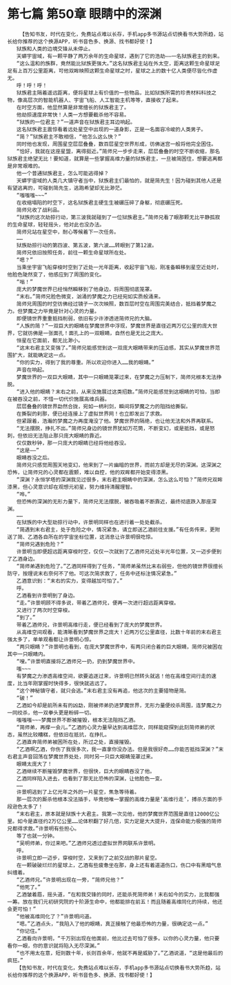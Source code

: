 # 第七篇 第50章 眼睛中的深渊
        【告知书友，时代在变化，免费站点难以长存，手机app多书源站点切换看书大势所趋，站长给你推荐的这个换源APP，听书音色多、换源、找书都好使！】
       狱族和人类的边境交锋从未停止。
       天蟒宇宙域，有一颗平静了两万余年的生命星球，遇到了它的浩劫——一名狱族君主的到来。
       “这么温和的族群，竟然能比狱族更强大。”这名狱族君主站在外太空，距离这颗生命星球足足有上百万公里距离，可他双眸映照这颗生命星球之时，星球之上的数十亿人类便尽皆化作虚无。
       呼！呼！呼！
       狱族君主隔着遥远距离，便将星球上有价值的一些物品，比如狱族所需的珍贵材料科技之物，像高层次的智能机器人、宇宙飞船、人工智能主机等等，直接收了起来。
       在时空方面，他显然算是非常擅长的狱族君主了。
       他劫掠速度非常快！人类一方想要截杀他不容易。
       “狱族的一位君主？”一道声音在狱族君主耳边响起。
       这名狱族君主震惊看着远处星空中出现的一道身影，正是一名面容冷峻的人类男子。
       “简？”狱族君主不敢相信，“他怎么这么快？”
       同时他也发现，周围星空层层叠叠，数百层星空世界形成，彷佛迷宫一般将他完全困住。
       “恰好，我就在这座星盟，离得挺近。”简师兄一步步走来，层层叠叠的时空不断收缩，那名狱族君主绝望无比！要知道，就算是一些掌握高维力量的狱族君主，一旦被简困住，想要逃离都是非常艰难的。
       他一个普通狱族君主，怎么可能逃得掉？
       天蟒宇宙域的人类几大镇守者当中，狱族君主们最怕的，就是简先生！因为碰到其他人还是有望逃离的，可碰到简先生，逃跑希望却无比渺茫。
       “嗤嗤嗤~~~”
       在收缩塌陷的时空下，这名狱族君主硬生生被碾压碎了身躯，彻底碾压死。
       简师兄收了战利品。
       “狱族的这次劫掠行动，第三波我就碰到了一位狱族君主。”简师兄看了眼那颗无比平静孤寂的生命星球，轻轻摇头，他对此也没办法。
       简师兄站在星空中，耐心等候着下一次任务。
       ……
       狱族劫掠行动的第四波、第五波，第六波……转眼到了第12波。
       简师兄依旧按照任务，前往一颗生命星球所在处。
       “嗯？”
       当乘坐宇宙飞船穿梭时空到了近处一光年距离，收起宇宙飞船，刚准备瞬移到星空近处时，他脸色陡然变了，他感应到了周围的变化。
       “嗡！”
       庞大的梦魔世界已经悄然瞬移到了他身边，将周围彻底笼罩。
       “末右。”简师兄脸色微变，汹涌的梦魔之力已经宛如实质般涌来。
       简师兄周围的时空彷佛经过镜子一次次映照，数百层时空在周围完美结合，抵挡着梦魔之力。但梦魔之力毕竟是针对心灵的力量。
       即便镜世界重重抵挡削弱，依旧有少许渗透进简师兄的大脑。
       “人族的简？”一双巨大的眼睛在梦魔世界中浮现，梦魔世界是直径近两万亿公里的庞大世界，它就彷佛是一张面孔！面孔上的一双眼睛，自然也是无比之庞大。
       恒星在它面前，都无比渺小。
       “这末右君主又变强了。”简师兄能感觉到这一双庞大眼睛带来的压迫感，其实从梦魔世界范围扩大，就能确定这一点。
       “你的实力，得到了我的尊重。所以欢迎你进入……我的眼睛。”
       声音在响起。
       梦魔世界的一双巨大眼睛，其中一只眼睛笼罩过来，在梦魔之力压制下，简师兄根本无法挣脱。
       “进入他的眼睛？末右之前，从来没施展过这类招数。”简师兄能感觉到这眼睛的可怕，当即在被吞没之前，不惜一切代价施展高维兵器。
       层层叠叠的镜世界勐然合拢，宛如一柄利剑，瞬间将梦魔之力的阻挡给撕裂。
       在撕裂的刹那，便已经连接上了虚拟世界网！也立即发出了求救。
       但紧跟着，浩瀚的梦魔之力再度淹没了他。梦魔世界的隔绝，也让他无法和外界再联系。
       “无法摆脱，挣扎不出。”简师兄身边的镜世界犹如万花筒，不断变幻，或是抵挡，或是怒刺，但依旧无法阻止那只庞大眼睛的靠近。
       仅仅数秒钟，那一只庞大的眼睛已经将他给吞没。
       “这是——”
       眼睛吞没之后。
       简师兄只感觉周围天地变幻，他来到了一片幽暗的世界，而前方却是无尽的深渊。这深渊之恐怖，让简师兄的心灵都在震颤，难以自控，他的双眸都开始变得漆黑。
       “深渊？永恒学塔的深渊我见过很多，末右君主眼睛中的深渊，怎么这么可怕？”简师兄双眸漆黑，但心灵意识却在观想元初星，努力维持清醒理智。
       “哗。”
       但恐怖的深渊的无形力量下，简师兄无法摆脱，被吞吸着不断靠近，最终彻底跌入那座深渊。
       ……
       在狱族的中大型劫掠行动中，许景明同样也在进行着一处处截杀。
       “简遇到末右君主，处于危险之中，情况紧急，请立即送乙酒前往支援。”有任务传来，更附送了简、乙酒各自所在的宇宙坐标位置，这消息让许景明很吃惊。
       “简师兄遇到危险？”
       许景明当即便超远距离穿梭时空，仅仅一次就到了乙酒师兄近处半光年位置，又一迈步便到了乙酒身边。
       “简师弟遇到危险了。”乙酒同样得到了任务，“简师弟虽然比末右弱些，但他的镜世界很擅长防守，按理说末右奈何不了他。可这次简求救了，任务中还标注情况紧急。”
       乙酒意识到：“末右的实力，变得越加可怕了。”
       呼。
       乙酒看到许景明到了身边。
       “走。”许景明顾不得多说，带着乙酒师兄，便再一次进行超远距离穿梭。
       又进行了两次时空穿梭。
       “到了。”
       带着乙酒师兄，许景明高维行走，便已经看到了庞大的梦魔世界。
       从高维空间观看，能清晰看到梦魔世界之庞大！近两万亿公里直径，比数十年前的末右君主强太多了，单单观看都让许景明心惊。
       “两只眼睛？”许景明也看到，在庞大梦魔世界中，有两只闭合着的巨大眼睛，简师兄被困在其中一只眼睛内。
       “嗖。”许景明直接将乙酒师兄一扔，扔到梦魔世界中。
       嗤~~~
       有梦魔之力渗透高维空间，欲要追逐过来，许景明已然转头就逃！他在高维空间行走的速度，比当年刚掌握时快得多，很快就逃远了。
       “这个神秘镇守者，就只会逃。”末右君主没有再追，他这次的主要猎物是简。
       “破！”
       乙酒如今却是前所未有的凶勐，刚被师弟扔进梦魔世界，无形力量便绞杀周围，连梦魔之力一同绞杀，他一双拳头更是粉碎一切。
       嗤嗤嗤~~~梦魔世界不断被摧毁，根本无法阻挡乙酒。
       “简师弟，再撑一会儿。”乙酒的心灵力量早达到高维层次，同样能窥探到此刻简师弟的状态，虽然比较糟糕，但依旧在抵抗，在挣扎。
       乙酒直奔简师弟被困所在处，所过之处，直接摧毁。
       “乙酒啊乙酒，你伤了我很多次，我一直拿你没办法。但是我很好奇……你能否抵挡深渊？”末右君主声音回荡在梦魔世界处处，同时另一只巨大眼睛笼罩过来。
       眼睛太庞大了！
       乙酒继续不断摧毁梦魔世界，但很快，巨大的眼睛吞没了他。
       乙酒同样陷入进去，也看到了那无比恐怖的深渊，让他脸色一变。
       ……
       许景明逃到了上亿光年之外的一片星空，焦急等待着。
       那一层次的厮杀他根本没法插手，毕竟他唯一掌握的高维力量是‘高维行走’，搏杀方面的手段逊色太多了！
       “末右君主，原本就是狱族十大君主。我第一次见他，他的梦魔世界范围是直径12000亿公里。如今是直径约2万亿公里……论体积翻了好几倍，实力定是大大提升，连保命能力极强的简师兄都得求救。”许景明有些担心。
       等了也就一分钟。
       “吴明师弟，你过来吧。”乙酒师兄透过虚拟世界网联系许景明。
       呼。
       许景明立即一迈步，穿梭时空，又来到了之前交战的那片星空。
       在一颗破破烂烂的星球上，乙酒有些疲惫坐在那，身上还有着道道伤口，伤口中有黑暗气息纠缠着。
       “乙酒师兄。”许景明出现在一旁，“简师兄他？”
       “他死了。”
       乙酒皱着眉，摇头道，“在和我交锋的同时，还能杀死简师弟！末右如今的实力，比我都强一筹。放在我们元初研究院的十阶源生命中，他都能排在前五！而且随着高维同化的持续，他还会更可怕！”
       “他被高维同化了？”许景明问道。
       “嗯。”乙酒点头，“我陷入了他的眼睛，真正接触了他最恐怖的力量，很确定这一点。”
       “你记住。”
       乙酒看向许景明，“千万别出现在他面前，他比过去可怕了很多。以你的心灵力量，他只要看你一眼，你的意识就将陷入无尽深渊。”
       “也不用太在意，短则数十年，长则百余年，他就不再是威胁了。”乙酒说道，“这是他最后的疯狂。”
       【告知书友，时代在变化，免费站点难以长存，手机app多书源站点切换看书大势所趋，站长给你推荐的这个换源APP，听书音色多、换源、找书都好使！】